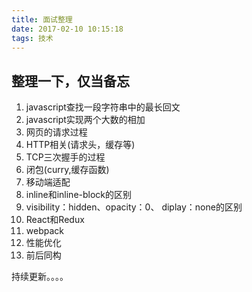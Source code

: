 ```yaml
---
title: 面试整理
date: 2017-02-10 10:15:18
tags: 技术
---
```


## 整理一下，仅当备忘

1. javascript查找一段字符串中的最长回文
2. javascript实现两个大数的相加
3. 网页的请求过程
4. HTTP相关(请求头，缓存等)
5. TCP三次握手的过程
6. 闭包(curry,缓存函数)
7. 移动端适配
8. inline和inline-block的区别
9. visibility：hidden、opacity：0、 diplay：none的区别
10. React和Redux
11. webpack
12. 性能优化
13. 前后同构

持续更新。。。。